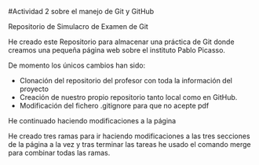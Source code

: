 #Actividad 2 sobre el manejo de Git y GitHub

Repositorio de Simulacro de Examen de Git

He creado este Repositorio para almacenar una práctica de Git donde creamos una pequeña página web sobre el instituto Pablo Picasso.

De momento los únicos cambios han sido:

- Clonación del repositorio del profesor con toda la información del proyecto
- Creación de nuestro propio repositorio tanto local como en GitHub.
- Modificación del fichero .gitignore para que no acepte pdf

He continuado haciendo modificaciones a la página

He creado tres ramas para ir haciendo modificaciones a las tres secciones de la página a la vez y 
tras terminar las tareas he usado el comando merge para combinar todas las ramas.